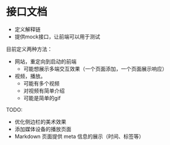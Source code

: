 # 接口文档

- 定义解释链
- 提供mock接口，让前端可以用于测试

目前定义两种方法：
- 网站，重定向到启动的前端
    + 可能想展示多端交互效果（一个页面添加，一个页面展示响应）
- 视频，播放。
    + 可能有多个视频
    + 对视频有简单介绍
    + 可能是简单的gif

TODO:
- 优化侧边栏的美术效果
- 添加媒体设备的播放页面
- Markdown 页面提供 meta 信息的展示（时间、标签等）